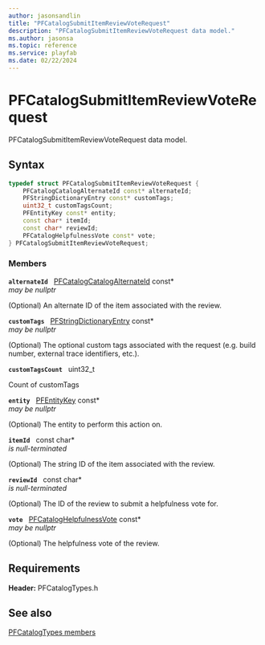 ```yaml
---
author: jasonsandlin
title: "PFCatalogSubmitItemReviewVoteRequest"
description: "PFCatalogSubmitItemReviewVoteRequest data model."
ms.author: jasonsa
ms.topic: reference
ms.service: playfab
ms.date: 02/22/2024
---
```


# PFCatalogSubmitItemReviewVoteRequest  

PFCatalogSubmitItemReviewVoteRequest data model.  

## Syntax  
  
```cpp
typedef struct PFCatalogSubmitItemReviewVoteRequest {  
    PFCatalogCatalogAlternateId const* alternateId;  
    PFStringDictionaryEntry const* customTags;  
    uint32_t customTagsCount;  
    PFEntityKey const* entity;  
    const char* itemId;  
    const char* reviewId;  
    PFCatalogHelpfulnessVote const* vote;  
} PFCatalogSubmitItemReviewVoteRequest;  
```
  
### Members  
  
**`alternateId`** &nbsp; [PFCatalogCatalogAlternateId](pfcatalogcatalogalternateid.md) const*  
*may be nullptr*  
  
(Optional) An alternate ID of the item associated with the review.
  
**`customTags`** &nbsp; [PFStringDictionaryEntry](../../pftypes/structs/pfstringdictionaryentry.md) const*  
*may be nullptr*  
  
(Optional) The optional custom tags associated with the request (e.g. build number, external trace identifiers, etc.).
  
**`customTagsCount`** &nbsp; uint32_t  
  
Count of customTags
  
**`entity`** &nbsp; [PFEntityKey](../../pftypes/structs/pfentitykey-c.md) const*  
*may be nullptr*  
  
(Optional) The entity to perform this action on.
  
**`itemId`** &nbsp; const char*  
*is null-terminated*  
  
(Optional) The string ID of the item associated with the review.
  
**`reviewId`** &nbsp; const char*  
*is null-terminated*  
  
(Optional) The ID of the review to submit a helpfulness vote for.
  
**`vote`** &nbsp; [PFCatalogHelpfulnessVote](../enums/pfcataloghelpfulnessvote.md) const*  
*may be nullptr*  
  
(Optional) The helpfulness vote of the review.
  
  
## Requirements  
  
**Header:** PFCatalogTypes.h
  
## See also  
[PFCatalogTypes members](../pfcatalogtypes_members.md)  

  
  
